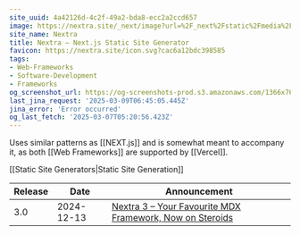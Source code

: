 ```yaml
---
site_uuid: 4a42126d-4c2f-49a2-bda8-ecc2a2ccd657
image: https://nextra.site/_next/image?url=%2F_next%2Fstatic%2Fmedia%2Fcard-1.4f54665c.png&w=3840&q=75
site_name: Nextra
title: Nextra – Next.js Static Site Generator
favicon: https://nextra.site/icon.svg?cac6a12bdc398585
tags:
- Web-Frameworks
- Software-Development
- Frameworks
og_screenshot_url: https://og-screenshots-prod.s3.amazonaws.com/1366x768/80/false/433ff2f01c9878c920cf7eabbf1820abedaba5f0e382c6d4a1a3de3ac6cdd65e.jpeg
last_jina_request: '2025-03-09T06:45:05.445Z'
jina_error: 'Error occurred'
og_last_fetch: '2025-03-07T05:20:56.423Z'
---
```

Uses similar patterns as [[NEXT.js]] and is somewhat meant to accompany it, as both [[Web Frameworks]] are supported by [[Vercel]]. 

[[Static Site Generators|Static Site Generation]]

| Release | Date       | Announcement                                                                                    |
| ------- | ---------- | ----------------------------------------------------------------------------------------------- |
| 3.0     | 2024-12-13 | [Nextra 3 – Your Favourite MDX Framework, Now on Steroids](https://the-guild.dev/blog/nextra-3) |
